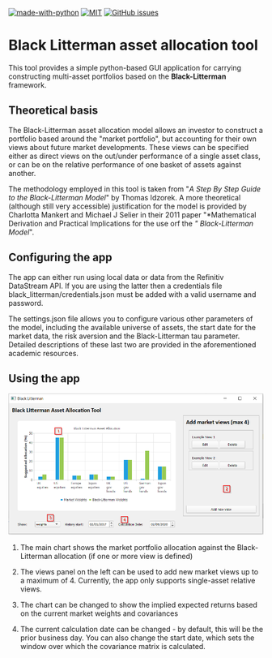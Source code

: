 [![made-with-python](https://img.shields.io/badge/Made%20with-Python-1f425f.svg)](https://www.python.org/)
[![MIT](https://img.shields.io/pypi/l/ansicolortags.svg)](https://pypi.python.org/pypi/ansicolortags/)
[![GitHub issues](https://img.shields.io/github/issues/Naereen/StrapDown.js.svg)](https://GitHub.com/Naereen/StrapDown.js/issues/)

# Black Litterman asset allocation tool

This tool provides a simple python-based GUI application for carrying constructing
multi-asset portfolios based on the **Black-Litterman** framework.

## Theoretical basis

The Black-Litterman asset allocation model allows an investor to construct a portfolio
based around the "market portfolio", but accounting for their own views about future 
market developments.  These views can be specified either as direct views on the
out/under performance of a single asset class, or can be on the relative performance
of one basket of assets against another.

The methodology employed in this tool is taken from 
"*A Step By Step Guide to the Black-Litterman Model*" by Thomas Idzorek.  A more 
theoretical (although still very accessible) justification for the model is 
provided by Charlotta Mankert and Michael J Selier in their 2011 paper 
"*Mathematical Derivation and Practical Implications for the use orf the *"
Black-Litterman Model*".

## Configuring the app

The app can either run using local data or data from the Refinitiv DataStream API. If you are using 
the latter then a credentials file black_litterman/credentials.json must be added with a valid 
username and password.

The settings.json file allows you to configure various other parameters of the model, including
the available universe of assets, the start date for the market data, the risk aversion and the 
Black-Litterman tau parameter. Detailed descriptions of these last two are provided in the 
aforementioned academic resources.

## Using the app

![App image](resources/app_example.png)

1) The main chart shows the market portfolio allocation against the Black-Litterman
allocation (if one or more view is defined)

2) The views panel on the left can be used to add new market views up to a maximum 
of 4.  Currently, the app only supports single-asset relative views.

3) The chart can be changed to show the implied expected returns based on the current
market weights and covariances

4) The current calculation date can be changed - by default, this will be the prior business
day.  You can also change the start date, which sets the window over which the covariance matrix
is calculated.







